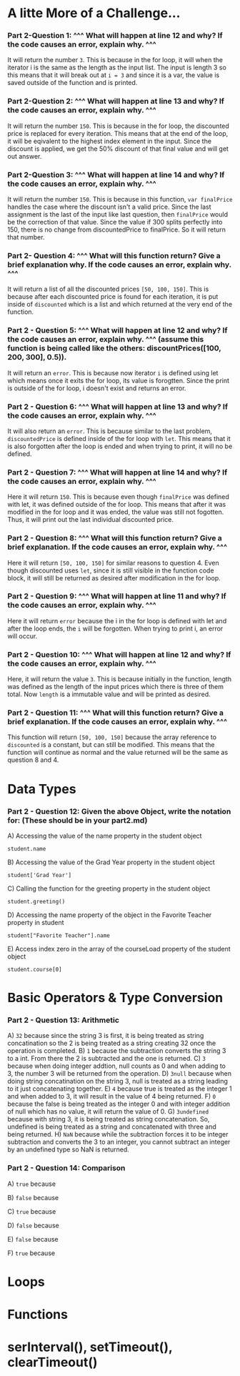 # A litte More of a Challenge...

### Part 2-Question 1: ^^^ What will happen at line 12 and why? If the code causes an error, explain why. ^^^

It will return the number `3`. This is because in the for loop, it will when the iterator i is the same as the length as the input list. The input is length 3 so this means that it will break out at `i = 3` and since it is a var, the value is saved outside of the function and is printed.

### Part 2-Question 2: ^^^ What will happen at line 13 and why? If the code causes an error, explain why. ^^^

It will return the number `150`. This is because in the for loop, the discounted price is replaced for every iteration. This means that at the end of the loop, it will be eqivalent to the highest index element in the input. Since the discount is applied, we get the 50% discount of that final value and will get out answer.

### Part 2-Question 3: ^^^ What will happen at line 14 and why? If the code causes an error, explain why. ^^^

It will return the number `150`. This is because in this function, `var finalPrice` handles the case where the discount isn't a valid price. Since the last assignment is the last of the input like last question, then `finalPrice` would be the correction of that value. Since the value if 300 splits perfectly into 150, there is no change from discountedPrice to finalPrice. So it will return that number.

### Part 2- Question 4: ^^^ What will this function return? Give a brief explanation why. If the code causes an error, explain why. ^^^

It will return a list of all the discounted prices `[50, 100, 150]`. This is because after each discounted price is found for each iteration, it is put inside of  `discounted` which is a list and which returned at the very end of the function.

### Part 2 - Question 5: ^^^ What will happen at line 12 and why?  If the code causes an error, explain why. ^^^ (assume this function is being called like the others: discountPrices([100, 200, 300], 0.5)).

It will return an `error`. This is because now iterator `i` is defined using let which means once it exits the for loop, its value is forogtten. Since the print is outside of the for loop, i doesn't exist and returns an error.

### Part 2 - Question 6: ^^^ What will happen at line 13 and why? If the code causes an error, explain why. ^^^

It will also return an `error`. This is because similar to the last problem, `discountedPrice` is defined inside of the for loop with `let`. This means that it is also forgotten after the loop is ended and when trying to print, it will no be defined.

### Part 2 - Question 7: ^^^ What will happen at line 14 and why? If the code causes an error, explain why. ^^^

Here it will return `150`. This is because even though `finalPrice` was defined with let, it was defined outside of the for loop. This means that after it was modified in the for loop and it was ended, the value was still not fogotten. Thus, it will print out the last individual discounted price.

### Part 2 - Question 8: ^^^ What will this function return? Give a brief explanation. If the code causes an error, explain why. ^^^

Here it will return  `[50, 100, 150]` for similar reasons to question 4. Even though discounted uses `let`, since it is still visible in the function code block, it will still be returned as desired after modification in the for loop.

### Part 2 - Question 9: ^^^ What will happen at line 11 and why? If the code causes an error, explain why. ^^^

Here it will return `error` because the i in the for loop is defined with let and after the loop ends, the `i` will be forgotten. When trying to print i, an error will occur.

### Part 2 - Question 10: ^^^ What will happen at line 12 and why? If the code causes an error, explain why. ^^^

Here, it will return the value `3`. This is because initially in the function, length was defined as the length of the input prices which there is three of them total. Now `length` is a immutable value and will be printed as desired.


### Part 2 - Question 11: ^^^ What will this function return? Give a brief explanation. If the code causes an error, explain why. ^^^

This function will return `[50, 100, 150]` because the array reference to `discounted` is a constant, but can still be modified. This means that the function will continue as normal and the value returned will be the same as question 8 and 4.

# Data Types

### Part 2 - Question 12: Given the above Object, write the notation for:  (These should be in your part2.md)
A) Accessing the value of the name property in the student object

`student.name`

B) Accessing the value of the Grad Year property in the student object

`student['Grad Year']`

C) Calling the function for the greeting property in the student object

`student.greeting()`

D) Accessing the name property of the object in the Favorite Teacher property in student

`student["Favorite Teacher"].name`

E) Access index zero in the array of the courseLoad property of the student object

`student.course[0]`

# Basic Operators & Type Conversion

### Part 2 - Question 13: Arithmetic

A) `32` because since the string 3 is first, it is being treated as string concatination so the 2 is being treated as a string creating 32 once the operation is completed.
B) `1` because the subtraction converts the string 3 to a int. From there the 2 is subtracted and the one is returned.
C) `3` because when doing integer addtion, null counts as 0 and when adding to 3, the number 3 will be returned from the operation.
D) `3null` because when doing string concatination on the string 3, null is treated as a string leading to it just concatenating together.
E) `4` because true is treated as the integer 1 and when added to 3, it will result in the value of 4 being returned.
F) `0` because the false is being treated as the integer 0 and with integer addition of null which has no value, it will return the value of 0.
G) `3undefined` because with string 3, it is being treated as string concatenation. So, undefined is being treated as a string and concatenated with three and being returned.
H) `NaN` because while the subtraction forces it to be integer subtraction and converts the 3 to an integer, you cannot subtract an integer by an undefined type so NaN is returned. 

### Part 2 - Question 14: Comparison

A) `true` because 

B) `false` because 

C) `true` because

D) `false` because

E) `false` because

F) `true` because

# Loops


# Functions



# serInterval(), setTimeout(), clearTimeout()

